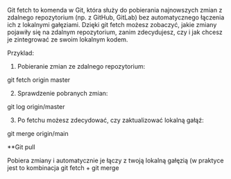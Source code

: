 Git fetch to komenda w Git, która służy do pobierania najnowszych zmian z zdalnego repozytorium (np. z GitHub, GitLab) bez automatycznego łączenia ich z lokalnymi gałęziami. Dzięki git fetch możesz zobaczyć, jakie zmiany pojawiły się na zdalnym repozytorium, zanim zdecydujesz, czy i jak chcesz je zintegrować ze swoim lokalnym kodem.

Przyklad:

1. Pobieranie zmian ze zdalnego repozytorium:

git fetch origin master

2. Sprawdzenie pobranych zmian:

git log origin/master

3. Po fetchu możesz zdecydować, czy zaktualizować lokalną gałąź:

git merge origin/main

**Git pull

Pobiera zmiany i automatycznie je łączy z twoją lokalną gałęzią (w praktyce jest to kombinacja git fetch + git merge





